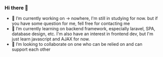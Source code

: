 ### Hi there 👋
- 🔭 I’m currently working on -> nowhere, I'm still in studying for now. but if you have some question for me, fell free for contacting me
- 🌱 I’m currently learning on backend framework, especially laravel, SPA, database design, etc. I'm also have an interest in frontend dev, but I'm just learn javascript and AJAX for now.
- 👯 I’m looking to collaborate on one who can be relied on and can support each other

<!--
**roodey21/roodey21** is a ✨ _special_ ✨ repository because its `README.md` (this file) appears on your GitHub profile.

Here are some ideas to get you started:

- 🔭 I’m currently working on ...
- 🌱 I’m currently learning ...
- 👯 I’m looking to collaborate on ...
- 🤔 I’m looking for help with ...
- 💬 Ask me about ...
- 📫 How to reach me: ...
- 😄 Pronouns: ...
- ⚡ Fun fact: ...
-->
